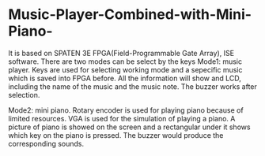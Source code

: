 # Music-Player-Combined-with-Mini-Piano-
It is based on SPATEN 3E FPGA(Field-Programmable Gate Array), ISE software.
There are two modes can be select by the keys
Mode1: music player. Keys are used for selecting working mode and a sepecific music which is saved into FPGA before. All the information will show and LCD, including the name of the music and the music note. The buzzer works after selection.

Mode2: mini piano.  Rotary encoder is used for playing piano because of limited resources. VGA is used for the simulation of playing a piano. A picture of piano is showed on the screen and a rectangular under it shows which key on the piano is pressed. The buzzer would produce the corresponding sounds.
